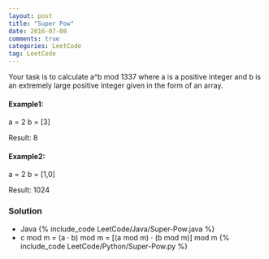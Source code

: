 ```yaml
---
layout: post
title: "Super Pow"
date: 2016-07-08
comments: true
categories: LeetCode
tag: LeetCode
---
```



Your task is to calculate a^b mod 1337 where a is a positive integer and b is an extremely large positive integer given in the form of an array.

#### Example1:

a = 2
b = [3]

Result: 8

#### Example2:

a = 2
b = [1,0]

Result: 1024

<!--more-->
### Solution
* Java
{% include_code LeetCode/Java/Super-Pow.java %}
* c mod m = (a ⋅ b) mod m  = [(a mod m) ⋅ (b mod m)] mod m
{% include_code LeetCode/Python/Super-Pow.py %}
